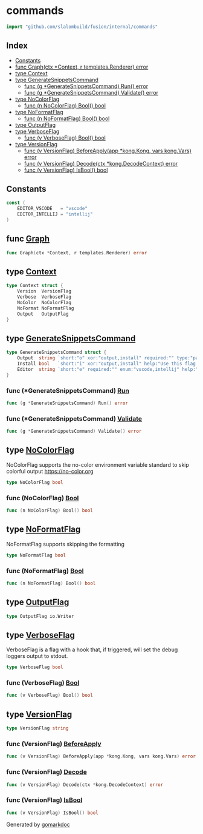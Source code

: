 <!-- Code generated by gomarkdoc. DO NOT EDIT -->

# commands

```go
import "github.com/slalombuild/fusion/internal/commands"
```

## Index

- [Constants](<#constants>)
- [func Graph(ctx *Context, r templates.Renderer) error](<#func-graph>)
- [type Context](<#type-context>)
- [type GenerateSnippetsCommand](<#type-generatesnippetscommand>)
  - [func (g *GenerateSnippetsCommand) Run() error](<#func-generatesnippetscommand-run>)
  - [func (g *GenerateSnippetsCommand) Validate() error](<#func-generatesnippetscommand-validate>)
- [type NoColorFlag](<#type-nocolorflag>)
  - [func (n NoColorFlag) Bool() bool](<#func-nocolorflag-bool>)
- [type NoFormatFlag](<#type-noformatflag>)
  - [func (n NoFormatFlag) Bool() bool](<#func-noformatflag-bool>)
- [type OutputFlag](<#type-outputflag>)
- [type VerboseFlag](<#type-verboseflag>)
  - [func (v VerboseFlag) Bool() bool](<#func-verboseflag-bool>)
- [type VersionFlag](<#type-versionflag>)
  - [func (v VersionFlag) BeforeApply(app *kong.Kong, vars kong.Vars) error](<#func-versionflag-beforeapply>)
  - [func (v VersionFlag) Decode(ctx *kong.DecodeContext) error](<#func-versionflag-decode>)
  - [func (v VersionFlag) IsBool() bool](<#func-versionflag-isbool>)


## Constants

```go
const (
    EDITOR_VSCODE   = "vscode"
    EDITOR_INTELLIJ = "intellij"
)
```

## func [Graph](<https://github.com/slalombuild/fusion/blob/main/internal/commands/graph.go#L15>)

```go
func Graph(ctx *Context, r templates.Renderer) error
```

## type [Context](<https://github.com/slalombuild/fusion/blob/main/internal/commands/context.go#L10-L16>)

```go
type Context struct {
    Version  VersionFlag
    Verbose  VerboseFlag
    NoColor  NoColorFlag
    NoFormat NoFormatFlag
    Output   OutputFlag
}
```

## type [GenerateSnippetsCommand](<https://github.com/slalombuild/fusion/blob/main/internal/commands/snippets.go#L19-L23>)

```go
type GenerateSnippetsCommand struct {
    Output  string `short:"o" xor:"output,install" required:"" type:"path" help:"Accepts '' for stdout or a filepath (Default stdout)"`
    Install bool   `short:"i" xor:"output,install" help:"Use this flag to install or update your fusion snippets in VS Code (intellij not supported)"`
    Editor  string `short:"e" required:"" enum:"vscode,intellij" help:"Specify which editor to generate snippets for. Current options are 'vscode' or 'intellij'"`
}
```

### func \(\*GenerateSnippetsCommand\) [Run](<https://github.com/slalombuild/fusion/blob/main/internal/commands/snippets.go#L25>)

```go
func (g *GenerateSnippetsCommand) Run() error
```

### func \(\*GenerateSnippetsCommand\) [Validate](<https://github.com/slalombuild/fusion/blob/main/internal/commands/snippets.go#L32>)

```go
func (g *GenerateSnippetsCommand) Validate() error
```

## type [NoColorFlag](<https://github.com/slalombuild/fusion/blob/main/internal/commands/context.go#L43>)

NoColorFlag supports the no\-color environment variable standard to skip colorful output https://no-color.org

```go
type NoColorFlag bool
```

### func \(NoColorFlag\) [Bool](<https://github.com/slalombuild/fusion/blob/main/internal/commands/context.go#L45>)

```go
func (n NoColorFlag) Bool() bool
```

## type [NoFormatFlag](<https://github.com/slalombuild/fusion/blob/main/internal/commands/context.go#L51>)

NoFormatFlag supports skipping the formatting

```go
type NoFormatFlag bool
```

### func \(NoFormatFlag\) [Bool](<https://github.com/slalombuild/fusion/blob/main/internal/commands/context.go#L53>)

```go
func (n NoFormatFlag) Bool() bool
```

## type [OutputFlag](<https://github.com/slalombuild/fusion/blob/main/internal/commands/context.go#L18>)

```go
type OutputFlag io.Writer
```

## type [VerboseFlag](<https://github.com/slalombuild/fusion/blob/main/internal/commands/context.go#L34>)

VerboseFlag is a flag with a hook that\, if triggered\, will set the debug loggers output to stdout\.

```go
type VerboseFlag bool
```

### func \(VerboseFlag\) [Bool](<https://github.com/slalombuild/fusion/blob/main/internal/commands/context.go#L36>)

```go
func (v VerboseFlag) Bool() bool
```

## type [VersionFlag](<https://github.com/slalombuild/fusion/blob/main/internal/commands/context.go#L20>)

```go
type VersionFlag string
```

### func \(VersionFlag\) [BeforeApply](<https://github.com/slalombuild/fusion/blob/main/internal/commands/context.go#L24>)

```go
func (v VersionFlag) BeforeApply(app *kong.Kong, vars kong.Vars) error
```

### func \(VersionFlag\) [Decode](<https://github.com/slalombuild/fusion/blob/main/internal/commands/context.go#L22>)

```go
func (v VersionFlag) Decode(ctx *kong.DecodeContext) error
```

### func \(VersionFlag\) [IsBool](<https://github.com/slalombuild/fusion/blob/main/internal/commands/context.go#L23>)

```go
func (v VersionFlag) IsBool() bool
```



Generated by [gomarkdoc](<https://github.com/princjef/gomarkdoc>)
